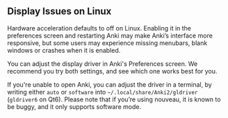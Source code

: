 ## Display Issues on Linux

Hardware acceleration defaults to off on Linux. Enabling it
in the preferences screen and restarting Anki may make Anki’s interface
more responsive, but some users may experience missing menubars, blank
windows or crashes when it is enabled.

You can adjust the display driver in Anki's Preferences screen. We
recommend you try both settings, and see which one works best for you.

If you're unable to open Anki, you can adjust the driver in a terminal,
by writing either `auto` or `software` into
`~/.local/share/Anki2/gldriver` (`gldriver6` on Qt6). Please note that if
you’re using nouveau, it is known to be buggy, and it only supports
software mode.
